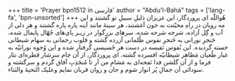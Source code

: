 +++
title = 'Prayer bpn1512 in فارسی'
author = "Abdu'l-Bahá"
tags = ['lang-fa', 'bpn-unsorted']
+++
هُواللّه
ای پروردگار، اين عزيزان ذليلِ سبيلِ تو گشتند و اين مه رويان در راهِ محبّتت به خون آغشتند، هر سينۀ مانند آينه پاره پاره گشتند و هر دلی از آب و گِل آزاده، شرحه شرحه شده، سرهای بزرگوار در زيـر پاي‌های جُهّال پايمال شده، حَنجرِ نورانی به خَنجرِ نفوس ظُلمانی آزرده گشته و قلوب رحمانی به سهام شيطانی خسته گرديده. اين نُفوس نَفيسه در دست هر خَسيسی گرفتار شده و اين وُجوه نورانيّه به غبار طُغيان مَظاهر شيطانيّه افسرده گشته. ای پروردگار، از آن جام سرشار قطره‌ای نثار فرما و از آن گلشن فدا نَفحه‌ای به مَشامِ من آر تا مُنجَذِبِ آفاق گردم و سرگشته و سودائی آن جمالِ پُر انوار شوم و جان و روان قربان نمايم وعلیک التحیۀ والثناء.
